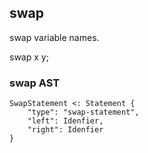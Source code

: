 ## swap
swap variable names.

swap x y;


### swap AST

```ast
SwapStatement <: Statement {
    "type": "swap-statement",
    "left": Idenfier,
    "right": Idenfier
}
```
